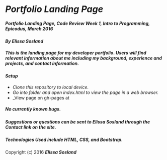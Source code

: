 # _Portfolio Landing Page_

 ##### _Portfolio Landing Page, Code Review Week 1, Intro to Programming, Epicodus, March 2016_

 #### _By **Elissa Sosland**_

 ##### _This is the landing page for my developer portfolio. Users will find relevant information about me including my background, experience and projects, and contact information._

 #### _Setup_

 * _Clone this repository to local device._
 * _Go into folder and open index.html to view the page in a web browser._
 * _View page on gh-pages at


 ##### _No currently known bugs._

 ##### _Suggestions or questions can be sent to Elissa Sosland through the Contact link on the site._

 ##### _Technologies Used include HTML, CSS, and Bootstrap._


 Copyright (c) 2016 **_Elissa Sosland_**
